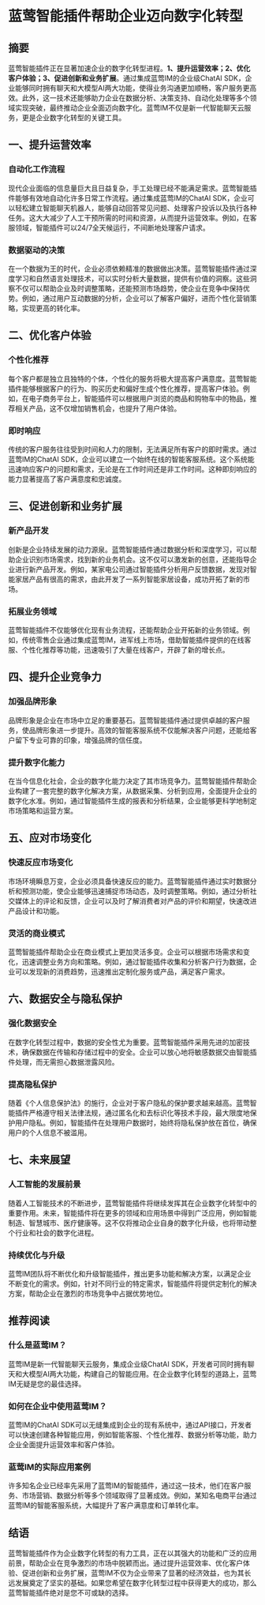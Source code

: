 # 蓝莺智能插件帮助企业迈向数字化转型

## 摘要

蓝莺智能插件正在显著加速企业的数字化转型进程。**1、提升运营效率；2、优化客户体验；3、促进创新和业务扩展**。通过集成蓝莺IM的企业级ChatAI SDK，企业能够同时拥有聊天和大模型AI两大功能，使得业务沟通更加顺畅，客户服务更高效。此外，这一技术还能够助力企业在数据分析、决策支持、自动化处理等多个领域实现突破，最终推动企业全面迈向数字化。蓝莺IM不仅是新一代智能聊天云服务，更是企业数字化转型的关键工具。

## 一、提升运营效率

### 自动化工作流程

现代企业面临的信息量巨大且日益复杂，手工处理已经不能满足需求。蓝莺智能插件能够有效地自动化许多日常工作流程。通过集成蓝莺IM的ChatAI SDK，企业可以轻松建立智能聊天机器人，能够自动回答常见问题、处理客户投诉以及执行各种任务。这大大减少了人工干预所需的时间和资源，从而提升运营效率。例如，在客服领域，智能插件可以24/7全天候运行，不间断地处理客户请求。

### 数据驱动的决策

在一个数据为王的时代，企业必须依赖精准的数据做出决策。蓝莺智能插件通过深度学习和自然语言处理技术，可以实时分析大量数据，提供有价值的洞察。这些洞察不仅可以帮助企业及时调整策略，还能预测市场趋势，使企业在竞争中保持优势。例如，通过用户互动数据的分析，企业可以了解客户偏好，进而个性化营销策略，实现更高的转化率。

## 二、优化客户体验

### 个性化推荐

每个客户都是独立且独特的个体，个性化的服务将极大提高客户满意度。蓝莺智能插件能够根据客户的行为、购买历史和偏好生成个性化推荐，提高客户体验。例如，在电子商务平台上，智能插件可以根据用户浏览的商品和购物车中的物品，推荐相关产品，这不仅增加销售机会，也提升了用户体验。

### 即时响应

传统的客户服务往往受到时间和人力的限制，无法满足所有客户的即时需求。通过蓝莺IM的ChatAI SDK，企业可以建立一个始终在线的智能客服系统。这个系统能迅速响应客户的问题和需求，无论是在工作时间还是非工作时间。这种即刻响应的能力显著提高了客户满意度和忠诚度。

## 三、促进创新和业务扩展

### 新产品开发

创新是企业持续发展的动力源泉。蓝莺智能插件通过数据分析和深度学习，可以帮助企业识别市场需求，找到新的业务机会。这不仅可以激发新的创意，还能指导企业进行新产品开发。例如，某家电公司通过智能插件分析用户反馈数据，发现对智能家居产品有很高的需求，由此开发了一系列智能家居设备，成功开拓了新的市场。

### 拓展业务领域

蓝莺智能插件不仅能够优化现有业务流程，还能帮助企业开拓新的业务领域。例如，传统零售企业通过集成蓝莺IM，进军线上市场，借助智能插件提供的在线客服、个性化推荐等功能，迅速吸引了大量在线客户，开辟了新的增长点。

## 四、提升企业竞争力

### 加强品牌形象

品牌形象是企业在市场中立足的重要基石。蓝莺智能插件通过提供卓越的客户服务，使品牌形象进一步提升。高效的智能客服系统不仅能解决客户问题，还能给客户留下专业可靠的印象，增强品牌的信任度。

### 提升数字化能力

在当今信息化社会，企业的数字化能力决定了其市场竞争力。蓝莺智能插件帮助企业构建了一套完整的数字化解决方案，从数据采集、分析到应用，全面提升企业的数字化水准。例如，通过智能插件生成的报表和分析结果，企业能够更科学地制定市场策略和运营方案。

## 五、应对市场变化

### 快速反应市场变化

市场环境瞬息万变，企业必须具备快速反应的能力。蓝莺智能插件通过实时数据分析和预测功能，使企业能够迅速捕捉市场动态，及时调整策略。例如，通过分析社交媒体上的评论和反馈，企业可以及时了解消费者对产品的评价和期望，快速改进产品设计和功能。

### 灵活的商业模式

蓝莺智能插件帮助企业在商业模式上更加灵活多变。企业可以根据市场需求和变化，迅速调整业务方向和策略。例如，通过智能插件收集和分析客户行为数据，企业可以发现新的消费趋势，迅速推出定制化服务或产品，满足客户需求。

## 六、数据安全与隐私保护

### 强化数据安全

在数字化转型过程中，数据的安全性尤为重要。蓝莺智能插件采用先进的加密技术，确保数据在传输和存储过程中的安全。企业可以放心地将敏感数据交由智能插件处理，而无需担心数据泄露风险。

### 提高隐私保护

随着《个人信息保护法》的施行，企业对于客户隐私的保护要求越来越高。蓝莺智能插件严格遵守相关法律法规，通过匿名化和去标识化等技术手段，最大限度地保护用户隐私。例如，智能插件在处理用户数据时，始终将隐私保护放在首位，确保用户的个人信息不被滥用。

## 七、未来展望

### 人工智能的发展前景

随着人工智能技术的不断进步，蓝莺智能插件将继续发挥其在企业数字化转型中的重要作用。未来，智能插件将在更多的领域和应用场景中得到广泛应用，例如智能制造、智慧城市、医疗健康等。这不仅将推动企业自身的数字化升级，也将带动整个行业和社会的数字化进程。

### 持续优化与升级

蓝莺IM团队将不断优化和升级智能插件，推出更多功能和解决方案，以满足企业不断变化的需求。例如，针对不同行业的特定需求，智能插件将提供定制化的解决方案，帮助企业在激烈的市场竞争中占据优势地位。

## 推荐阅读

### **什么是蓝莺IM？**

蓝莺IM是新一代智能聊天云服务，集成企业级ChatAI SDK，开发者可同时拥有聊天和大模型AI两大功能，构建自己的智能应用。在企业数字化转型的道路上，蓝莺IM无疑是您的最佳选择。

### **如何在企业中使用蓝莺IM？**

蓝莺IM的ChatAI SDK可以无缝集成到企业的现有系统中，通过API接口，开发者可以快速创建各种智能应用，例如智能客服、个性化推荐、数据分析等功能，助力企业全面提升运营效率和客户体验。

### **蓝莺IM的实际应用案例**

许多知名企业已经率先采用了蓝莺IM的智能插件，通过这一技术，他们在客户服务、市场营销、数据分析等多个领域取得了显著成效。例如，某知名电商平台通过蓝莺IM的智能客服系统，大幅提升了客户满意度和订单转化率。

## 结语

蓝莺智能插件作为企业数字化转型的有力工具，正在以其强大的功能和广泛的应用前景，帮助企业在竞争激烈的市场中脱颖而出。通过提升运营效率、优化客户体验、促进创新和业务扩展，蓝莺IM不仅为企业带来了显著的经济效益，也为其长远发展奠定了坚实的基础。如果您希望在数字化转型过程中获得更大的成功，那么蓝莺智能插件绝对是您不可或缺的选择。